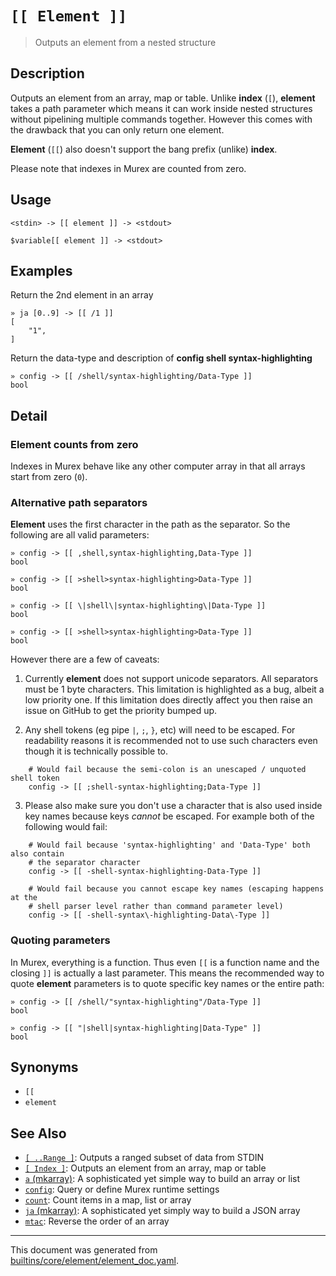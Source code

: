 # `[[ Element ]]`

> Outputs an element from a nested structure

## Description

Outputs an element from an array, map or table. Unlike **index** (`[`),
**element** takes a path parameter which means it can work inside nested
structures without pipelining multiple commands together. However this
comes with the drawback that you can only return one element.

**Element** (`[[`) also doesn't support the bang prefix (unlike) **index**.

Please note that indexes in Murex are counted from zero.

## Usage

```
<stdin> -> [[ element ]] -> <stdout>

$variable[[ element ]] -> <stdout>
```

## Examples

Return the 2nd element in an array

```
» ja [0..9] -> [[ /1 ]]
[
    "1",
]
```

Return the data-type and description of **config shell syntax-highlighting**

```
» config -> [[ /shell/syntax-highlighting/Data-Type ]]
bool
```

## Detail

### Element counts from zero

Indexes in Murex behave like any other computer array in that all arrays
start from zero (`0`).

### Alternative path separators

**Element** uses the first character in the path as the separator. So the
following are all valid parameters:

```
» config -> [[ ,shell,syntax-highlighting,Data-Type ]]
bool

» config -> [[ >shell>syntax-highlighting>Data-Type ]]
bool

» config -> [[ \|shell\|syntax-highlighting\|Data-Type ]]
bool

» config -> [[ >shell>syntax-highlighting>Data-Type ]]
bool
```

However there are a few of caveats:

1. Currently **element** does not support unicode separators. All separators
   must be 1 byte characters. This limitation is highlighted as a bug, albeit
   a low priority one. If this limitation does directly affect you then raise
   an issue on GitHub to get the priority bumped up.

2. Any shell tokens (eg pipe `|`, `;`, `}`, etc) will need to be escaped. For
   readability reasons it is recommended not to use such characters even
   though it is technically possible to.

```
    # Would fail because the semi-colon is an unescaped / unquoted shell token
    config -> [[ ;shell-syntax-highlighting;Data-Type ]]
```

3. Please also make sure you don't use a character that is also used inside
   key names because keys _cannot_ be escaped. For example both of the
   following would fail:

```
    # Would fail because 'syntax-highlighting' and 'Data-Type' both also contain
    # the separator character
    config -> [[ -shell-syntax-highlighting-Data-Type ]]

    # Would fail because you cannot escape key names (escaping happens at the
    # shell parser level rather than command parameter level)
    config -> [[ -shell-syntax\-highlighting-Data\-Type ]]
```

### Quoting parameters

In Murex, everything is a function. Thus even `[[` is a function name and
the closing `]]` is actually a last parameter. This means the recommended way
to quote **element** parameters is to quote specific key names or the entire
path:

```
» config -> [[ /shell/"syntax-highlighting"/Data-Type ]]
bool

» config -> [[ "|shell|syntax-highlighting|Data-Type" ]]
bool
```

## Synonyms

* `[[`
* `element`


## See Also

* [`[ ..Range ]`](../parser/range.md):
  Outputs a ranged subset of data from STDIN
* [`[ Index ]`](../parser/item-index.md):
  Outputs an element from an array, map or table
* [`a` (mkarray)](../commands/a.md):
  A sophisticated yet simple way to build an array or list
* [`config`](../commands/config.md):
  Query or define Murex runtime settings
* [`count`](../commands/count.md):
  Count items in a map, list or array
* [`ja` (mkarray)](../commands/ja.md):
  A sophisticated yet simply way to build a JSON array
* [`mtac`](../commands/mtac.md):
  Reverse the order of an array

<hr/>

This document was generated from [builtins/core/element/element_doc.yaml](https://github.com/lmorg/murex/blob/master/builtins/core/element/element_doc.yaml).